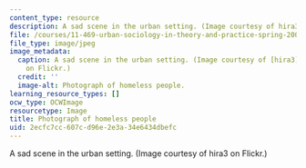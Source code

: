 ```yaml
---
content_type: resource
description: A sad scene in the urban setting. (Image courtesy of hira3 on Flickr.)
file: /courses/11-469-urban-sociology-in-theory-and-practice-spring-2009/2ecfc7cc607cd96e2e3a34e6434dbefc_11-469s09.jpg
file_type: image/jpeg
image_metadata:
  caption: A sad scene in the urban setting. (Image courtesy of [hira3](http://flickr.com/photos/8_8/)
    on Flickr.)
  credit: ''
  image-alt: Photograph of homeless people.
learning_resource_types: []
ocw_type: OCWImage
resourcetype: Image
title: Photograph of homeless people
uid: 2ecfc7cc-607c-d96e-2e3a-34e6434dbefc
---
```

A sad scene in the urban setting. (Image courtesy of hira3 on Flickr.)

